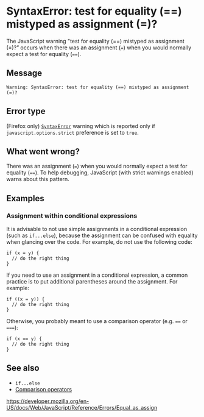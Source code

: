 SyntaxError: test for equality (==) mistyped as assignment (=)?
===============================================================

The JavaScript warning "test for equality (==) mistyped as assignment (=)?” occurs when there was an assignment (`=`) when you would normally expect a test for equality (`==`).

Message
-------

    Warning: SyntaxError: test for equality (==) mistyped as assignment (=)?

Error type
----------

(Firefox only) [`SyntaxError`](../global_objects/syntaxerror) warning which is reported only if `javascript.options.strict` preference is set to `true`.

What went wrong?
----------------

There was an assignment (`=`) when you would normally expect a test for equality (`==`). To help debugging, JavaScript (with strict warnings enabled) warns about this pattern.

Examples
--------

### Assignment within conditional expressions

It is advisable to not use simple assignments in a conditional expression (such as `if...else`), because the assignment can be confused with equality when glancing over the code. For example, do not use the following code:

    if (x = y) {
      // do the right thing
    }

If you need to use an assignment in a conditional expression, a common practice is to put additional parentheses around the assignment. For example:

    if ((x = y)) {
      // do the right thing
    }

Otherwise, you probably meant to use a comparison operator (e.g. `==` or `===`):

    if (x == y) {
      // do the right thing
    }

See also
--------

-   `if...else`
-   [Comparison operators](https://developer.mozilla.org/en-US/docs/Web/JavaScript/Reference/Operators)

<a href="https://developer.mozilla.org/en-US/docs/Web/JavaScript/Reference/Errors/Equal_as_assign" class="_attribution-link">https://developer.mozilla.org/en-US/docs/Web/JavaScript/Reference/Errors/Equal_as_assign</a>
